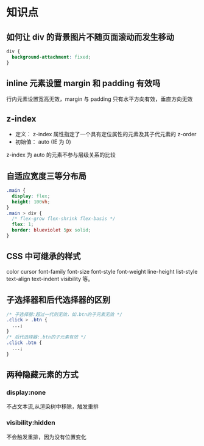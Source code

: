 # 知识点

## 如何让 div 的背景图片不随页面滚动而发生移动

```css
div {
  background-attachment: fixed;
}
```

## inline 元素设置 margin 和 padding 有效吗

行内元素设置宽高无效，margin 与 padding 只有水平方向有效，垂直方向无效

## z-index

- 定义： z-index 属性指定了一个具有定位属性的元素及其子代元素的 z-order
- 初始值： auto (IE 为 0)

z-index 为 auto 的元素不参与层级关系的比较

## 自适应宽度三等分布局

```css
.main {
  display: flex;
  height: 100vh;
}
.main > div {
  /* flex-grow flex-shrink flex-basis */
  flex: 1;
  border: blueviolet 5px solid;
}
```

## CSS 中可继承的样式

color cursor font-family font-size font-style font-weight line-height list-style text-align text-indent visibility 等。

## 子选择器和后代选择器的区别

```css
/* 子选择器:超过一代则无效，如.btn的子元素无效 */
.click > .btn {
  ...;
}
/* 后代选择器:.btn的子元素有效 */
.click .btn {
  ...;
}
```

## 两种隐藏元素的方式

### display:none

不占文本流,从渲染树中移除，触发重排

### visibility:hidden

不会触发重排，因为没有位置变化
